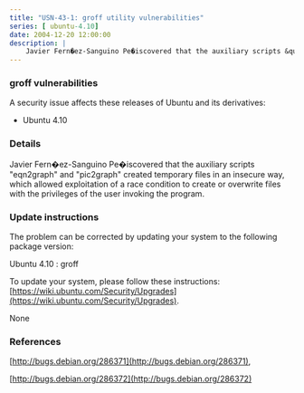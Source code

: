 ```yaml
---
title: "USN-43-1: groff utility vulnerabilities"
series: [ ubuntu-4.10]
date: 2004-12-20 12:00:00
description: |
    Javier Fern�ez-Sanguino Pe�iscovered that the auxiliary scripts &quot;eqn2graph&quot; and &quot;pic2graph&quot; created temporary files in an insecure way, which allowed exploitation of a race condition to create or overwrite files with the privileges of the user invoking the program.
--- 
```

 
 


### groff vulnerabilities

A security issue affects these releases of Ubuntu and its derivatives:

* Ubuntu 4.10

### Details

Javier Fern�ez-Sanguino Pe�iscovered that the auxiliary scripts &quot;eqn2graph&quot; and &quot;pic2graph&quot; created temporary files in an insecure way, which allowed exploitation of a race condition to create or overwrite files with the privileges of the user invoking the program.

### Update instructions

The problem can be corrected by updating your system to the following package version:

Ubuntu 4.10
 : groff 

To update your system, please follow these instructions: [https://wiki.ubuntu.com/Security/Upgrades](https://wiki.ubuntu.com/Security/Upgrades).

None

### References

 
 [http://bugs.debian.org/286371](http://bugs.debian.org/286371), 

 [http://bugs.debian.org/286372](http://bugs.debian.org/286372)
 

